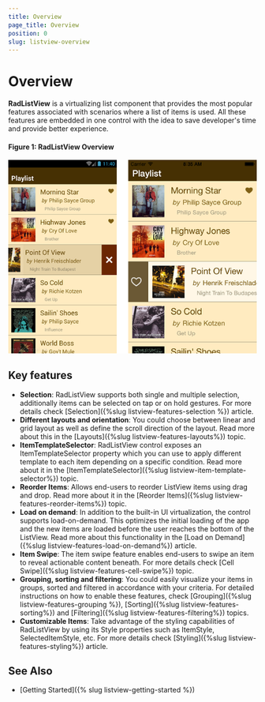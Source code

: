 ```yaml
---
title: Overview
page_title: Overview
position: 0
slug: listview-overview
---
```


# Overview

**RadListView** is a virtualizing list component that provides the most popular features associated with scenarios where a list of items is used. All these features are embedded in one control with the idea to save developer's time and provide better experience. 

#### Figure 1: RadListView Overview

![ListView Overview](images/listview.png)

## Key features

* **Selection**: RadListView supports both single and multiple selection, additionally items can be selected on tap or on hold gestures. For more details check [Selection]({%slug listview-features-selection %}) article.
* **Different layouts and orientation**: You could choose between linear and grid layout as well as define the scroll direction of the layout. Read more about this in the [Layouts]({%slug listview-features-layouts%}) topic.
* **ItemTemplateSelector**: RadListView control exposes an ItemTemplateSelector property which you can use to apply different template to each item depending on a specific condition.  Read more about it in the [ItemTemplateSelector]({%slug listview-item-template-selector%}) topic.
* **Reorder Items**: Allows end-users to reorder ListView items using drag and drop. Read more about it in the [Reorder Items]({%slug listview-features-reorder-items%}) topic.
* **Load on demand**: In addition to the built-in UI virtualization, the control supports load-on-demand. This optimizes the initial loading of the app and the new items are loaded before the user reaches the bottom of the ListView. Read more about this functionality in the [Load on Demand]({%slug listview-features-load-on-demand%}) article.
* **Item Swipe**: The item swipe feature enables end-users to swipe an item to reveal actionable content beneath. For more details check [Cell Swipe]({%slug listview-features-cell-swipe%}) topic.
* **Grouping, sorting and filtering**: You could easily visualize your items in groups, sorted and filtered in accordance with your criteria. For detailed instructions on how to enable these features, check [Grouping]({%slug listview-features-grouping %}), [Sorting]({%slug listview-features-sorting%}) and [Filtering]({%slug listview-features-filtering%}) topics.
* **Customizable Items**: Take advantage of the styling capabilities of RadListView by using its Style properties such as ItemStyle, SelectedItemStyle, etc. For more details check [Styling]({%slug listview-features-styling%}) article. 

## See Also

- [Getting Started]({% slug listview-getting-started %})